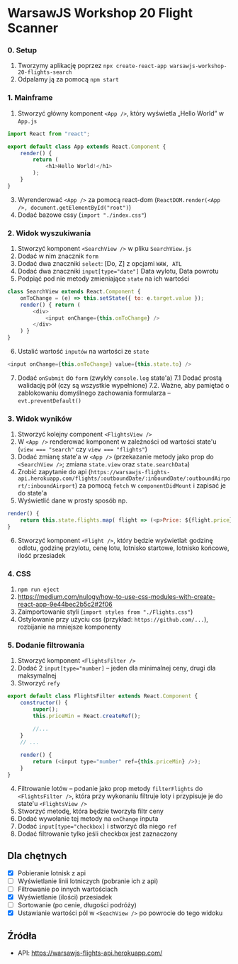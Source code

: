 # WarsawJS Workshop 20 Flight Scanner

### 0. Setup
1. Tworzymy aplikację poprzez `npx create-react-app warsawjs-workshop-20-flights-search`
2. Odpalamy ją za pomocą `npm start`

### 1. 	Mainframe
1. Stworzyć główny komponent `<App />`, który wyświetla „Hello World” w `App.js`
```javascript
import React from "react";

export default class App extends React.Component {
	render() {
		return (
			<h1>Hello World!</h1>
		);
	}
}
```

3. Wyrenderować `<App />` za pomocą react-dom (`ReactDOM.render(<App />, document.getElementById("root")`)
4. Dodać bazowe cssy (`import "./index.css"`)

### 2. Widok wyszukiwania
1. Stworzyć komponent `<SearchView />` w pliku `SearchView.js`
2. Dodać w nim znacznik `form`
3. Dodać dwa znaczniki `select`:  [Do, Z] z opcjami `WAW, ATL`
4. Dodać dwa znaczniki `input[type="date"]` Data wylotu, Data powrotu
5. Podpiąć pod nie metody zmieniające `state` na ich wartości
```javascript
class SearchView extends React.Component {
	onToChange = (e) => this.setState({ to: e.target.value });
	render() { return (
		<div>
			<input onChange={this.onToChange} />
		</div>
	) }
}
```
6. Ustalić wartość `inputów` na wartości ze `state`
```javascript
<input onChange={this.onToChange} value={this.state.to} />
```
7. Dodać `onSubmit` do `form` (zwykły `console.log` state'a)
 	7.1 Dodać prostą walidację pół (czy są wszystkie wypełnione)
	7.2. Ważne, aby pamiętać o zablokowaniu domyślnego zachowania formularza – `evt.preventDefault()`

### 3. Widok wyników
1. Stworzyć kolejny component `<FlightsView />`
2. W `<App />` renderować komponent w zależności od wartości state'u (`view === "search"` czy `view === "flights"`)
3. Dodać zmianę state'a w `<App />` (przekazanie metody jako prop do `<SearchView />`; zmiana `state.view` oraz `state.searchData`)
4. Zrobić zapytanie do api (`https://warsawjs-flights-api.herokuapp.com/flights/:outboundDate/:inboundDate/:outboundAirport/:inboundAirport`) za pomocą `fetch` w `componentDidMount` i zapisać je do state'a
5. Wyświetlić dane w prosty sposób np.
```javascript
render() {
	return this.state.flights.map( flight => (<p>Price: ${flight.price}</p>);
}
```
6. Stworzyć komponent `<Flight />`, który będzie wyświetlał: godzinę odlotu, godzinę przylotu, cenę lotu, lotnisko startowe, lotnisko końcowe, ilość przesiadek

### 4. CSS
1. `npm run eject`
2. https://medium.com/nulogy/how-to-use-css-modules-with-create-react-app-9e44bec2b5c2#2f06
3. Zaimportowanie styli (`import styles from "./Flights.css"`)
4. Ostylowanie przy użyciu css (przykład: `https://github.com/...`), rozbijanie na mniejsze komponenty

### 5. Dodanie filtrowania
1. Stworzyć komponent `<FlightsFilter />`
2. Dodać 2 `input[type="number]` – jeden dla minimalnej ceny, drugi dla maksymalnej
3. Stworzyć `refy`
```javascript
export default class FlightsFilter extends React.Component {
	constructor() {
		super();
		this.priceMin = React.createRef();

		//...
	}
	// ...
	
	render() {
		return (<input type="number" ref={this.priceMin} />);
	}
}
```
4. Filtrowanie lotów – podanie jako prop metody `filterFlights` do `<FlightsFilter />`, która przy wykonaniu filtruje loty i przypisuje je do state'u `<FlightsView />`
5. Stworzyć metodę, która będzie tworzyła filtr ceny
6. Dodać wywołanie tej metody na `onChange` inputa
7. Dodać `input[type="checkbox]` i stworzyć dla niego `ref`
8. Dodać filtrowanie tylko jeśli checkbox jest zaznaczony

## Dla chętnych
- [x] Pobieranie lotnisk z api
- [ ] Wyświetlanie linii lotniczych (pobranie ich z api)
- [ ] Filtrowanie po innych wartościach
- [x] Wyświetlanie (ilości) przesiadek
- [ ] Sortowanie (po cenie, długości podróży)
- [x] Ustawianie wartości pól w `<SeachView />` po powrocie do tego widoku

## Źródła
- API: https://warsawjs-flights-api.herokuapp.com/
